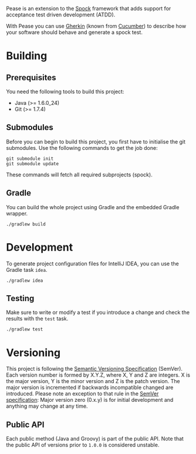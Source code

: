 Pease is an extension to the [Spock](http://spockframework.org/) framework
that adds support for acceptance test driven development (ATDD).

With Pease you can use [Gherkin](https://github.com/cucumber/gherkin/)
(known from [Cucumber](http://cukes.info)) to describe
how your software should behave and generate a spock test.

# Building

## Prerequisites

You need the following tools to build this project:
* Java (>= 1.6.0\_24)
* Git (>= 1.7.4)

## Submodules

Before you can begin to build this project, you first have
to initialise the git submodules. Use the following commands to get the job done:

    git submodule init
    git submodule update

These commands will fetch all required subprojects (spock).

## Gradle

You can build the whole project using Gradle and the embedded Gradle wrapper.

    ./gradlew build

# Development

To generate project configuration files for IntelliJ IDEA, you can use the Gradle task `idea`.

    ./gradlew idea

## Testing

Make sure to write or modify a test if you introduce a change and check the results with the `test` task.

    ./gradlew test

# Versioning

This project is following the [Semantic Versioning Specification](http://semver.org/) (SemVer).
Each version number is formed by X.Y.Z, where X, Y and Z are integers. X is the major version, Y is the minor version
and Z is the patch version. The major version is incremented if backwards incompatible changed are introduced.
Please note an exception to that rule in the [SemVer specification](http://semver.org/): Major version zero (0.x.y) is
for initial development and anything may change at any time.

## Public API

Each public method (Java and Groovy) is part of the public API.
Note that the public API of versions prior to `1.0.0` is considered unstable.
